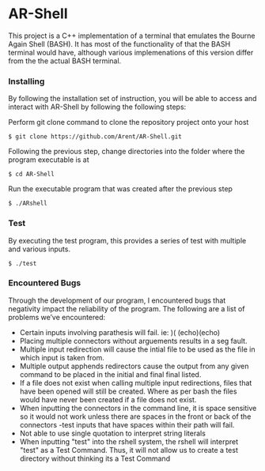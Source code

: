 # AR-Shell
This project is a C++ implementation of a terminal that emulates the Bourne Again Shell (BASH). It has most of the functionality of that the BASH terminal would have, although various implemenations of this version differ from the the actual BASH terminal.

### Installing

By following the installation set of instruction, you will be able to access and interact with AR-Shell by following the following steps: 

Perform git clone command to clone the repository project onto your host
```
$ git clone https://github.com/Arent/AR-Shell.git
```
Following the previous step, change directories into the folder where the program executable is at
```
$ cd AR-Shell
```
Run the executable program that was created after the previous step
```
$ ./ARshell
```

### Test
By executing the test program, this provides a series of test with multiple and various inputs. 
```
$ ./test
```

### Encountered Bugs
Through the development of our program, I encountered bugs that negativity impact the reliability of the program. The following are a list of problems we’ve encountered:

- Certain inputs involving parathesis will fail. ie: )(   (echo)(echo)
- Placing multiple connectors without arguements results in a seg fault.
- Multiple input redirection will cause the intial file to be used as the file in which input is taken from.
- Multiple output apphends redirectors cause the output from any given command to be placed in the initial and final final listed.
- If a file does not exist when calling multiple input redirections, files that have been opened will still be created. Where as per bash the files would have never been created if a file does not exist.
- When inputting the connectors in the command line, it is space sensitive so it would not work unless there are spaces in the front or back of the connectors
-test inputs that have spaces within their path will fail.
- Not able to use single quotation to interpret string literals
- When inputting "test" into the rshell system, the rshell will interpret "test" as a Test Command. Thus, it will not allow us to create a test directory without thinking its a Test Command
